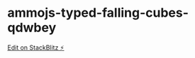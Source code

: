 # ammojs-typed-falling-cubes-qdwbey

[Edit on StackBlitz ⚡️](https://stackblitz.com/edit/ammojs-typed-falling-cubes-qdwbey)